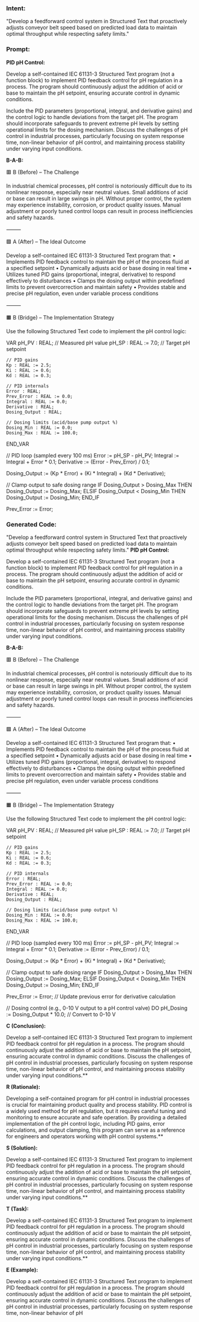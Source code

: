 ### Intent:
"Develop a feedforward control system in Structured Text that proactively adjusts conveyor belt speed based on predicted load data to maintain optimal throughput while respecting safety limits."

### Prompt:
**PID pH Control:**

Develop a self-contained IEC 61131-3 Structured Text program (not a function block) to implement PID feedback control for pH regulation in a process. The program should continuously adjust the addition of acid or base to maintain the pH setpoint, ensuring accurate control in dynamic conditions.

Include the PID parameters (proportional, integral, and derivative gains) and the control logic to handle deviations from the target pH. The program should incorporate safeguards to prevent extreme pH levels by setting operational limits for the dosing mechanism. Discuss the challenges of pH control in industrial processes, particularly focusing on system response time, non-linear behavior of pH control, and maintaining process stability under varying input conditions.

**B-A-B:**

🟥 B (Before) – The Challenge

In industrial chemical processes, pH control is notoriously difficult due to its nonlinear response, especially near neutral values. Small additions of acid or base can result in large swings in pH. Without proper control, the system may experience instability, corrosion, or product quality issues. Manual adjustment or poorly tuned control loops can result in process inefficiencies and safety hazards.

⸻

🟩 A (After) – The Ideal Outcome

Develop a self-contained IEC 61131-3 Structured Text program that:
	•	Implements PID feedback control to maintain the pH of the process fluid at a specified setpoint
	•	Dynamically adjusts acid or base dosing in real time
	•	Utilizes tuned PID gains (proportional, integral, derivative) to respond effectively to disturbances
	•	Clamps the dosing output within predefined limits to prevent overcorrection and maintain safety
	•	Provides stable and precise pH regulation, even under variable process conditions

⸻

🟧 B (Bridge) – The Implementation Strategy

Use the following Structured Text code to implement the pH control logic:

VAR
    pH_PV : REAL;                     // Measured pH value
    pH_SP : REAL := 7.0;              // Target pH setpoint

    // PID gains
    Kp : REAL := 2.5;
    Ki : REAL := 0.6;
    Kd : REAL := 0.3;

    // PID internals
    Error : REAL;
    Prev_Error : REAL := 0.0;
    Integral : REAL := 0.0;
    Derivative : REAL;
    Dosing_Output : REAL;

    // Dosing limits (acid/base pump output %)
    Dosing_Min : REAL := 0.0;
    Dosing_Max : REAL := 100.0;
END_VAR

// PID loop (sampled every 100 ms)
Error := pH_SP - pH_PV;
Integral := Integral + Error * 0.1;
Derivative := (Error - Prev_Error) / 0.1;

Dosing_Output := (Kp * Error) + (Ki * Integral) + (Kd * Derivative);

// Clamp output to safe dosing range
IF Dosing_Output > Dosing_Max THEN
    Dosing_Output := Dosing_Max;
ELSIF Dosing_Output < Dosing_Min THEN
    Dosing_Output := Dosing_Min;
END_IF

Prev_Error := Error;

### Generated Code:
"Develop a feedforward control system in Structured Text that proactively adjusts conveyor belt speed based on predicted load data to maintain optimal throughput while respecting safety limits."
**PID pH Control:**

Develop a self-contained IEC 61131-3 Structured Text program (not a function block) to implement PID feedback control for pH regulation in a process. The program should continuously adjust the addition of acid or base to maintain the pH setpoint, ensuring accurate control in dynamic conditions.

Include the PID parameters (proportional, integral, and derivative gains) and the control logic to handle deviations from the target pH. The program should incorporate safeguards to prevent extreme pH levels by setting operational limits for the dosing mechanism. Discuss the challenges of pH control in industrial processes, particularly focusing on system response time, non-linear behavior of pH control, and maintaining process stability under varying input conditions.

**B-A-B:**

🟥 B (Before) – The Challenge

In industrial chemical processes, pH control is notoriously difficult due to its nonlinear response, especially near neutral values. Small additions of acid or base can result in large swings in pH. Without proper control, the system may experience instability, corrosion, or product quality issues. Manual adjustment or poorly tuned control loops can result in process inefficiencies and safety hazards.

⸻

🟩 A (After) – The Ideal Outcome

Develop a self-contained IEC 61131-3 Structured Text program that:
	•	Implements PID feedback control to maintain the pH of the process fluid at a specified setpoint
	•	Dynamically adjusts acid or base dosing in real time
	•	Utilizes tuned PID gains (proportional, integral, derivative) to respond effectively to disturbances
	•	Clamps the dosing output within predefined limits to prevent overcorrection and maintain safety
	•	Provides stable and precise pH regulation, even under variable process conditions

⸻

🟧 B (Bridge) – The Implementation Strategy

Use the following Structured Text code to implement the pH control logic:

VAR
    pH_PV : REAL;                     // Measured pH value
    pH_SP : REAL := 7.0;              // Target pH setpoint

    // PID gains
    Kp : REAL := 2.5;
    Ki : REAL := 0.6;
    Kd : REAL := 0.3;

    // PID internals
    Error : REAL;
    Prev_Error : REAL := 0.0;
    Integral : REAL := 0.0;
    Derivative : REAL;
    Dosing_Output : REAL;

    // Dosing limits (acid/base pump output %)
    Dosing_Min : REAL := 0.0;
    Dosing_Max : REAL := 100.0;
END_VAR

// PID loop (sampled every 100 ms)
Error := pH_SP - pH_PV;
Integral := Integral + Error * 0.1;
Derivative := (Error - Prev_Error) / 0.1;

Dosing_Output := (Kp * Error) + (Ki * Integral) + (Kd * Derivative);

// Clamp output to safe dosing range
IF Dosing_Output > Dosing_Max THEN
    Dosing_Output := Dosing_Max;
ELSIF Dosing_Output < Dosing_Min THEN
    Dosing_Output := Dosing_Min;
END_IF

Prev_Error := Error; // Update previous error for derivative calculation

// Dosing control (e.g., 0-10 V output to a pH control valve)
DO pH_Dosing := Dosing_Output * 10.0; // Convert to 0-10 V

**C (Conclusion):**

Develop a self-contained IEC 61131-3 Structured Text program to implement PID feedback control for pH regulation in a process. The program should continuously adjust the addition of acid or base to maintain the pH setpoint, ensuring accurate control in dynamic conditions. Discuss the challenges of pH control in industrial processes, particularly focusing on system response time, non-linear behavior of pH control, and maintaining process stability under varying input conditions.**

**R (Rationale):**

Developing a self-contained program for pH control in industrial processes is crucial for maintaining product quality and process stability. PID control is a widely used method for pH regulation, but it requires careful tuning and monitoring to ensure accurate and safe operation. By providing a detailed implementation of the pH control logic, including PID gains, error calculations, and output clamping, this program can serve as a reference for engineers and operators working with pH control systems.**

**S (Solution):**

Develop a self-contained IEC 61131-3 Structured Text program to implement PID feedback control for pH regulation in a process. The program should continuously adjust the addition of acid or base to maintain the pH setpoint, ensuring accurate control in dynamic conditions. Discuss the challenges of pH control in industrial processes, particularly focusing on system response time, non-linear behavior of pH control, and maintaining process stability under varying input conditions.**

**T (Task):**

Develop a self-contained IEC 61131-3 Structured Text program to implement PID feedback control for pH regulation in a process. The program should continuously adjust the addition of acid or base to maintain the pH setpoint, ensuring accurate control in dynamic conditions. Discuss the challenges of pH control in industrial processes, particularly focusing on system response time, non-linear behavior of pH control, and maintaining process stability under varying input conditions.**

**E (Example):**

Develop a self-contained IEC 61131-3 Structured Text program to implement PID feedback control for pH regulation in a process. The program should continuously adjust the addition of acid or base to maintain the pH setpoint, ensuring accurate control in dynamic conditions. Discuss the challenges of pH control in industrial processes, particularly focusing on system response time, non-linear behavior of pH

